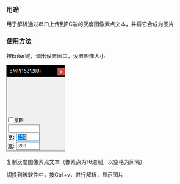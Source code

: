 ### 用途

用于解析通过串口上传到PC端的灰度图像素点文本，并将它合成为图片

### 使用方法

按Enter键，调出设置窗口，设置图像大小

![image-20191118233019014](.assets/README/image-20191118233019014.png)

复制灰度图像素点文本（像素点为16进制，以空格为间隔）

切换到该软件中，按Ctrl+v，进行解析，显示图片

